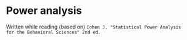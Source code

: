 # Power analysis

Written while reading (based on) `Cohen J. "Statistical Power Analysis for the Behavioral Sciences" 2nd ed.`
